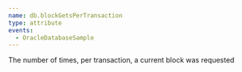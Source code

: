 ```yaml
---
name: db.blockGetsPerTransaction
type: attribute
events:
  - OracleDatabaseSample
---
```


The number of times, per transaction, a current block was requested